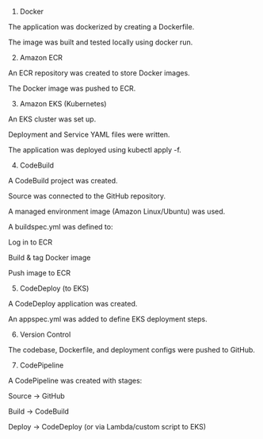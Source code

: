 1. Docker

The application was dockerized by creating a Dockerfile.

The image was built and tested locally using docker run.

2. Amazon ECR

An ECR repository was created to store Docker images.

The Docker image was pushed to ECR.

3. Amazon EKS (Kubernetes)

An EKS cluster was set up.

Deployment and Service YAML files were written.

The application was deployed using kubectl apply -f.

4. CodeBuild

A CodeBuild project was created.

Source was connected to the GitHub repository.

A managed environment image (Amazon Linux/Ubuntu) was used.

A buildspec.yml was defined to:

Log in to ECR

Build & tag Docker image

Push image to ECR

5. CodeDeploy (to EKS)

A CodeDeploy application was created.

An appspec.yml was added to define EKS deployment steps.

6. Version Control

The codebase, Dockerfile, and deployment configs were pushed to GitHub.

7. CodePipeline

A CodePipeline was created with stages:

Source → GitHub

Build → CodeBuild

Deploy → CodeDeploy (or via Lambda/custom script to EKS)

